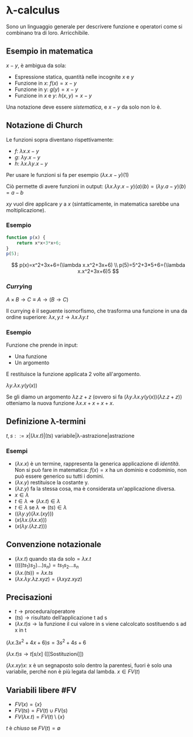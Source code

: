 # λ-calculus

Sono un linguaggio generale per descrivere funzione e operatori come si combinano tra di loro. Arricchibile.

## Esempio in matematica

$x-y$, è ambigua da sola:

- Espressione statica, quantità nelle incognite $x$ e $y$
- Funzione in $x$: $f(x)=x-y$
- Funzione in y: $g(y)=x-y$
- Funzione in $x$ e $y$: $h(x,y)=x-y$

Una notazione deve essere *sistematica*, e $x-y$ da solo non lo è.

## Notazione di Church

Le funzioni sopra diventano rispettivamente:

- $f$: $\lambda x.x-y$
- $g$: $\lambda y.x-y$
- $h$: $\lambda x. \lambda y.x-y$

Per usare le funzioni si fa per esempio $(\lambda x.x-y)(1)$

Ciò permette di avere funzioni in output: $(\lambda x. \lambda y.x-y)(a)(b)=(\lambda y.a-y)(b)=a-b$

$xy$ vuol dire applicare $y$ a $x$ (sintatticamente, in matematica sarebbe una moltiplicazione).

### Esempio

```javascript
function p(x) {
    return x*x+3*x+6;
}
p(5);
```

$$
p(x)=x^2+3x+6=(\lambda x.x^2+3x+6) \\
p(5)=5^2+3*5+6=(\lambda x.x^2+3x+6)5
$$

### *Curry*ing

$A \times B \rightarrow C \equiv A \rightarrow (B \rightarrow C)$

Il currying è il seguente isomorfismo, che trasforma una funzione in una da ordine superiore: $\lambda x,y.t \rightarrow \lambda x. \lambda y.t$

### Esempio

Funzione che prende in input:

- Una funzione
- Un argomento

E restituisce la funzione applicata 2 volte all'argomento.

$\lambda y. \lambda x. y(y(x))$

Se gli diamo un argomento $\lambda z.z+z$ (ovvero si fa ($\lambda y. \lambda x. y(y(x))(\lambda z.z+z)$) otteniamo la nuova funzione $\lambda x.x+x+x+x$.

## Definizione λ-termini

$t,s::=x|(\lambda x.t)|(ts)$
variabile|λ-astrazione|astrazione

### Esempi

- $(\lambda x.x)$ è un termine, rappresenta la generica applicazione di *identità*. Non si può fare in matematica: $f(x)=x$ ha un dominio e codominio, non può essere generico su tutti i domini.
- $(\lambda x.y)$ restituisce la costante y.
- $(\lambda z.y)$ fa la stessa cosa, ma è considerata un'applicazione diversa.
- $x \in \lambda$
- $t \in \lambda \Rightarrow (\lambda x.t) \in \lambda$
- $t \in \lambda \; \text{se} \; \lambda \Rightarrow (ts) \in \lambda$
- $((\lambda y.y)(\lambda x.(xy)))$
- $(x(\lambda x.(\lambda x.x)))$
- $(x(\lambda y. (\lambda z.z)))$

## Convenzione notazionale

- $(\lambda x.t) \; \text{quando sta da solo}=\lambda x.t$
- $((((ts_1)s_2)…)s_n)=ts_1s_2…s_n$
- $(\lambda x.(ts))=\lambda x.ts$
- $(\lambda x. \lambda y . \lambda z.xyz)=(\lambda xyz.xyz)$

## Precisazioni

- $t \rightarrow \text{procedura/operatore}$
- $(ts) \rightarrow \text{risultato dell'applicazione t ad s}$
- $(\lambda x.t)s \rightarrow \text{la funzione il cui valore in s viene calcolcato sostituendo s ad x in t}$

$(\lambda x.3x^2+4x+6)s=3s^2+4s+6$

$(\lambda x.t)s \rightarrow t[s/x]$ ([[Sostituzioni]])

$(\lambda x.xy)x$: x è un segnaposto solo dentro la parentesi, fuori è solo una variabile, perché non è più legata dal lambda. $x \in FV(t)$

## Variabili libere #FV

- $FV(x) =\{x\}$
- $FV(ts)=FV(t) \cup FV(s)$
- $FV(\lambda x.t)=FV(t) \setminus \{x\}$

$t$ è *chiuso* se $FV(t)=\emptyset$